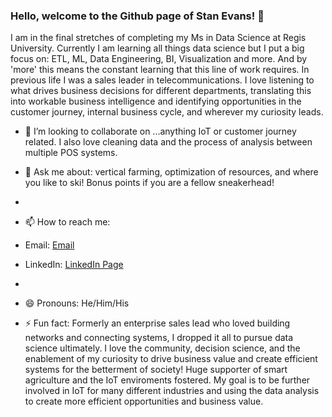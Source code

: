 ### Hello, welcome to the Github page of Stan Evans!  👋

  I am in the final stretches of completing my Ms in Data Science at Regis University. Currently I am learning all things data science but I put a big focus on: ETL, ML, Data Engineering, BI, Visualization and more. And by 'more' this means the constant learning that this line of work requires. In previous life I was a sales leader in telecommunications. I love listening to what drives business decisions for different departments, translating this into workable business intelligence and identifying opportunities in the customer journey, internal business cycle, and wherever my curiosity leads. 
  
  

- 👯 I’m looking to collaborate on ...anything IoT or customer journey related. I also love cleaning data and the process of analysis between multiple POS systems.

- 💬 Ask me about: vertical farming, optimization of resources, and where you like to ski! Bonus points if you are a fellow sneakerhead!
- 
- 📫 How to reach me: 
- Email:    [Email](stanleyrevans@gmail.com)
- LinkedIn: [LinkedIn Page](https://www.linkedin.com/in/stanley-evans-25820014/)
- 
- 😄 Pronouns: He/Him/His
- ⚡ Fun fact: Formerly an enterprise sales lead who loved building networks and connecting systems, I dropped it all to pursue data science ultimately. I love the community, decision science, and the enablement of my curiosity to drive business value and create efficient systems for the betterment of society! Huge supporter of smart agriculture and the IoT enviroments fostered. My goal is to be further involved in IoT for many different industries and using the data analysis to create more efficient opportunities and business value.

